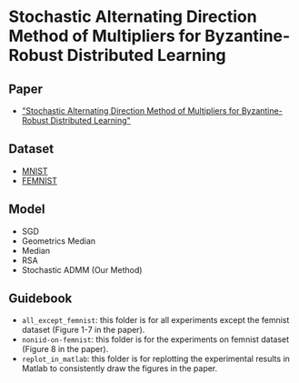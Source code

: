 # Stochastic Alternating Direction Method of Multipliers for Byzantine-Robust Distributed Learning

## Paper

* ["Stochastic Alternating Direction Method of Multipliers for Byzantine-Robust Distributed Learning"](https://arxiv.org/pdf/2106.06891.pdf#)

## Dataset 
* [MNIST](http://yann.lecun.com/exdb/mnist/)
* [FEMNIST](https://leaf.cmu.edu/)

## Model
* SGD
* Geometrics Median
* Median 
* RSA
* Stochastic ADMM (Our Method)

## Guidebook
* `all_except_femnist`: this folder is for all experiments except the femnist dataset (Figure 1-7 in the paper).
* `noniid-on-femnist`: this folder is for the experiments on femnist dataset (Figure 8 in the paper).
* `replot_in_matlab`: this folder is for replotting the experimental results in Matlab to consistently draw the figures in the paper.
